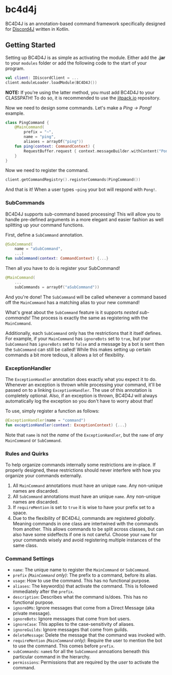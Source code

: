 # bc4d4j
BC4D4J is an annotation-based command framework specifically designed for [Discord4J](https://github.com/austinv11/Discord4J) written in Kotlin.

## Getting Started
Setting up BC4D4J is as simple as activating the module. Either add the **.jar** to your `modules` folder or add the following code to the start of your program.
```kotlin
val client: IDiscordClient = ...
client.moduleLoader.loadModule(BC4D4J())
```
**NOTE:** If you're using the latter method, you must add BC4D4J to your CLASSPATH! To do so, it is recommended to use the [jitpack.io](https://jitpack.io/#danthonywalker/bc4d4j) repository.

Now we need to design some commands. Let's make a *Ping -> Pong!* example.
```kotlin
class PingCommand {
    @MainCommand(
        prefix = "~",
        name = "ping",
        aliases = arrayOf("ping"))
    fun ping(context: CommandContext) {
        RequestBuffer.request { context.messageBuilder.withContent("Pong!").send() }
    }
}
```
Now we need to register the command.
```kotlin
client.getCommandRegistry().registerCommands(PingCommand())
```
And that is it! When a user types `~ping` your bot will respond with `Pong!`.
### SubCommands
BC4D4J supports sub-command based processing! This will allow you to handle pre-defined arguments in a more elegant and easier fashion as well splitting up your command functions.

First, define a `SubCommand` annotation.
```kotlin
@SubCommand(
    name = "aSubCommand",
    ...)
fun subCommand(context: CommandContext) {...}
```
Then all you have to do is register your SubCommand!
```kotlin
@MainCommand(
    ...
    subCommands = arrayOf("aSubCommand"))
```
And you're done! The `SubCommand` will be called whenever a command based off the `MainCommand` has a matching alias to your new command!

What's great about the `SubCommand` feature is it supports *nested sub-commands!* The process is exactly the same as registering with the `MainCommand`.

Additionally, each `SubCommand` only has the restrictions that it itself defines. For example, if your `MainCommand` has `ignoreBots` set to `true`, but your `SubCommand` has `ignoreBots` set to `false` and a message by a bot is sent then the `SubCommand` can still be called! While this makes setting up certain commands a bit more tedious, it allows a lot of flexibility.
### ExceptionHandler
The `ExceptionHandler` annotation does exactly what you expect it to do. Whenever an exception is thrown while processing your command, it'll be passed on to a linking `ExceptionHandler`. The use of this annotation is completely optional. Also, if an exception is thrown, BC4D4J will always automatically log the exception so you don't have to worry about that!

To use, simply register a function as follows:
```kotlin
@ExceptionHandler(name = "command")
fun exceptionHandler(context: ExceptionContext) {...}
```
Note that `name` is not the *name* of the `ExceptionHandler`, but the `name` of *any* `MainCommand` or `SubCommand`.

### Rules and Quirks
To help organize commands internally some restrictions are in-place. If properly designed, these restrictions should never interfere with how you organize your commands externally.
1. All `MainCommand` annotations must have an unique `name`. Any non-unique names are discarded.
2. All `SubCommand` annotations must have an unique `name`. Any non-unique names are discarded.
3. If `requireMention` is set to `true` it is wise to have your prefix set to a space.
4. Due to the flexibility of BC4D4J, commands are registered *globally*. Meaning commands in one class are intertwined with the commands from another. This allows commands to be split across classes, but can also have some sideffects if one is not careful. Choose your `name` for your commands wisely and avoid registering multiple instances of the same class.

### Command Settings
* `name`: The unique name to register the `MainCommand` or `SubCommand`.
* `prefix` *(`MainCommand` only)*: The prefix to a command, before its alias.
* `usage`: How to use the command. This has no functional purpose.
* `aliases`: The keyword(s) that activate the command. This is followed immediately after the `prefix`.
* `description`: Describes what the command is/does. This has no functional purpose.
* `ignoreDMs`: Ignore messages that come from a Direct Message (aka private message).
* `ignoreBots`: Ignore messages that come from bot users.
* `ignoreCase`: This applies to the case-sensitivity of aliases.
* `ignoreGuilds`: Ignore messages that come from guilds.
* `deleteMessage`: Delete the message that the command was invoked with.
* `requireMention` *(`MainCommand` only)*: Require the user to mention the bot to use the command. This comes before `prefix`.
* `subCommands`: `name`s for all the `SubCommand` annoations beneath this particular command in the hierarchy.
* `permissions`: Permissions that are required by the *user* to activate the command.
